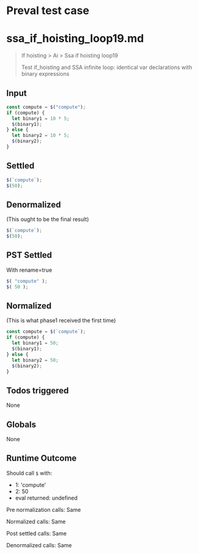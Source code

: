 # Preval test case

# ssa_if_hoisting_loop19.md

> If hoisting > Ai > Ssa if hoisting loop19
>
> Test if_hoisting and SSA infinite loop: identical var declarations with binary expressions

## Input

`````js filename=intro
const compute = $("compute");
if (compute) {
  let binary1 = 10 * 5;
  $(binary1);
} else {
  let binary2 = 10 * 5;
  $(binary2);
}
`````


## Settled


`````js filename=intro
$(`compute`);
$(50);
`````


## Denormalized
(This ought to be the final result)

`````js filename=intro
$(`compute`);
$(50);
`````


## PST Settled
With rename=true

`````js filename=intro
$( "compute" );
$( 50 );
`````


## Normalized
(This is what phase1 received the first time)

`````js filename=intro
const compute = $(`compute`);
if (compute) {
  let binary1 = 50;
  $(binary1);
} else {
  let binary2 = 50;
  $(binary2);
}
`````


## Todos triggered


None


## Globals


None


## Runtime Outcome


Should call `$` with:
 - 1: 'compute'
 - 2: 50
 - eval returned: undefined

Pre normalization calls: Same

Normalized calls: Same

Post settled calls: Same

Denormalized calls: Same

